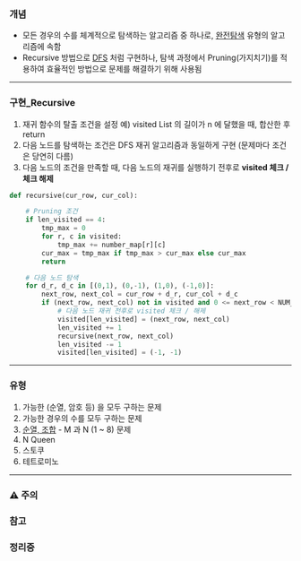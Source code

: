 ### 개념

* 모든 경우의 수를 체계적으로 탐색하는 알고리즘 중 하나로, [완전탐색](wip%20ExhaustiveSearch.md) 유형의 알고리즘에 속함
* Recursive 방법으로 [DFS](DFS.md) 처럼 구현하나, 탐색 과정에서 Pruning(가지치기)를 적용하여 효율적인 방법으로 문제를 해결하기 위해 사용됨


---
### 구현_Recursive

1. 재귀 함수의 탈출 조건을 설정
   예) visited List 의 길이가 n 에 달했을 때, 합산한 후 return
2. 다음 노드를 탐색하는 조건은 DFS 재귀 알고리즘과 동일하게 구현 (문제마다 조건은 당연히 다름)
3. 다음 노드의 조건을 만족할 때, 다음 노드의 재귀를 실행하기 전후로 **visited 체크 / 체크 해제**

```Python
def recursive(cur_row, cur_col):

	# Pruning 조건
	if len_visited == 4:
		tmp_max = 0
		for r, c in visited:
			tmp_max += number_map[r][c]
		cur_max = tmp_max if tmp_max > cur_max else cur_max
		return

	# 다음 노드 탐색
	for d_r, d_c in [(0,1), (0,-1), (1,0), (-1,0)]:
		next_row, next_col = cur_row + d_r, cur_col + d_c
		if (next_row, next_col) not in visited and 0 <= next_row < NUM_ROW and 0 <= next_col < NUM_COL:
			# 다음 노드 재귀 전후로 visited 체크 / 해제
			visited[len_visited] = (next_row, next_col)
			len_visited += 1
			recursive(next_row, next_col)
			len_visited -= 1
			visited[len_visited] = (-1, -1)
```


---
### 유형

1. 가능한 (순열, 암호 등) 을 모두 구하는 문제
2. 가능한 경우의 수를 모두 구하는 문제
3. [순열, 조합](Combinations%20and%20Permuations.md) - M 과 N (1 ~ 8) 문제
4. N Queen
5. 스토쿠
6. 테트로미노


---
### ⚠️ 주의

### 참고

### 정리중